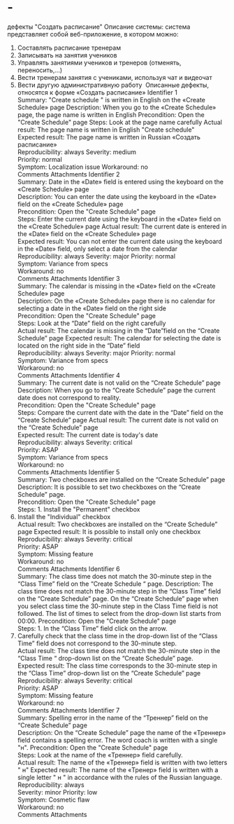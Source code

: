 # -
дефекты "Создать расписание"
Описание системы: система представляет собой веб-приложение, в котором можно:
1. Составлять расписание тренерам
2. Записывать на занятия учеников
3. Управлять занятиями учеников и тренеров (отменять, переносить,...)
4. Вести тренерам занятия с учениками, используя чат и видеочат
5. Вести другую административную работу 
Описанные дефекты, относятся к форме «Создать расписание»
Identifier 1	
Summary: "Create schedule " is written in English on the «Create Schedule» page	
Description: When you go to the «Create Schedule» page, the page name is written in English	Precondition: Open the "Create Schedule" page	Steps: Look at the page name carefully
Actual result: The page name is written in English "Create schedule"	
Expected result: The page name is written in Russian «Создать расписание»	
Reproducibility: always	
Severity: medium	
Priority: normal	
Symptom: Localization issue	
Workaround: no	
Comments
Attachments
Identifier 2	
Summary: Date in the «Date» field is entered using the keyboard on the «Create Schedule» page	
Description: You can enter the date using the keyboard in the «Date» field on the «Create Schedule» page	
Precondition: Open the "Create Schedule" page	
Steps:  Enter the current date using the keyboard in the «Date» field on the «Create Schedule» page	
Actual result: The current date is entered in the «Date» field on the «Create Schedule» page	
Expected result: You can not enter the current date using the keyboard in the «Date» field, only select a date from the calendar	
Reproducibility: always	
Severity: major	
Priority: normal	
Symptom: Variance from specs	
Workaround: no	
Comments
Attachments
Identifier 3	
Summary: The calendar is missing in the «Date» field on the «Create Schedule» page	
Description: On the «Create Schedule» page there is no calendar for selecting a date in the «Date» field on the right side	
Precondition:  Open the "Create Schedule" page	
Steps: Look at the “Date” field on the right carefully	
Actual result: The calendar is missing in the “Date”field on the “Create Schedule” page	
Expected result: The calendar for selecting the date is located on the right side in the “Date” field	
Reproducibility: always	
Severity: major	
Priority: normal	
Symptom: Variance from specs	
Workaround: no	
Comments
Attachments
Identifier 4	
Summary: The current date is not valid on the “Create Schedule” page	
Description: When you go to the “Create Schedule” page  the current date does not correspond to reality.	
Precondition:  Open the "Create Schedule" page	
Steps: Compare the current date with the date in the “Date” field on the “Create Schedule” page	
Actual result: The current date is not valid on the “Create Schedule” page	
Expected result: The current date is today's date	
Reproducibility: always	
Severity: critical	
Priority: ASAP	
Symptom: Variance from specs	
Workaround: no	
Comments
Attachments
Identifier 5	
Summary: Two checkboxes are installed on the “Create Schedule” page	
Description: It is possible to set two checkboxes on the “Create Schedule” page.	
Precondition:  Open the "Create Schedule" page	
Steps: 1. Install the "Permanent" checkbox
2. Install the "Individual" checkbox	
Actual result: Two checkboxes are installed on the “Create Schedule” page
Expected result: It is possible to install only one checkbox	
Reproducibility: always	
Severity: critical	
Priority: ASAP	
Symptom: Missing feature	
Workaround: no	
Comments
Attachments
Identifier 6	
Summary: The class time does not match the 30-minute step in the “Class Time” field on the “Create Schedule “ page.	
Description: The class time does not match the 30-minute step in the “Class Time” field on the “Create Schedule” page. On the “Create Schedule” page when you select class time  the 30-minute step in the Class Time field is not followed. The list of times to select from the drop-down list starts from 00:00.	
Precondition: Open the "Create Schedule" page	
Steps: 1. In the “Class Time” field click on the arrow. 
2. Carefully check that the class time in the drop-down list of the “Class Time” field does not correspond to the 30-minute step.	
Actual result: The class time does not match the 30-minute step in the “Class Time “ drop-down list on the “Create Schedule” page.	
Expected result: The class time corresponds to the 30-minute step in the “Class Time” drop-down list on the “Create Schedule” page	
Reproducibility: always	
Severity: critical	
Priority: ASAP	
Symptom: Missing feature	
Workaround: no	
Comments
Attachments
Identifier 7	
Summary: Spelling error in the name of the “Треннер” field on the “Create Schedule” page	
Description: On the “Create Schedule” page the name of the «Треннер»  field contains a spelling error. The word coach is written with a single "н".	
Precondition: Open the "Create Schedule" page	
Steps: Look at the name of the «Треннер» field carefully.	
Actual result: The name of the «Треннер» field is written with two letters " н"	
Expected result: The name of the «Тренер» field is written with a single letter " н " in accordance with the rules of the Russian language.	
Reproducibility: always		
Severity: minor	
Priority: low	
Symptom: Cosmetic flaw	
Workaround: no	
Comments
Attachments


